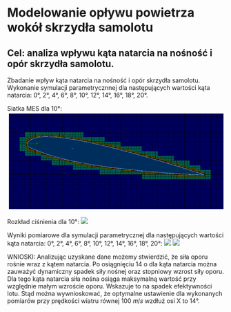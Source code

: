 # Modelowanie opływu powietrza wokół skrzydła samolotu
## Cel: analiza wpływu kąta natarcia na nośność i opór skrzydła samolotu.

Zbadanie wpływ kąta natarcia na nośność i opór skrzydła samolotu. Wykonanie symulacji parametrycznnej dla następujących wartości kąta natarcia:
0°, 2°, 4°, 6°, 8°, 10°, 12°, 14°, 16°, 18°, 20°.

Siatka MES dla 10°:
![Siatka MES](./Skrzydło/zrzuty_ekranu/skrzydło4.png)

Rozkład ciśnienia dla 10°:
![ ](./Skrzydło/zrzutyekranu/skrzydlo3.png)

Wyniki pomiarowe dla symulacji parametrycznej dla następujących wartości kąta natarcia:
0°, 2°, 4°, 6°, 8°, 10°, 12°, 14°, 16°, 18°, 20°:
![ ](./zruty_ekranu/skrzydło2.png)
![ ](./zruty_ekranu/skrzydło1.png)

WNIOSKI:
Analizując uzyskane dane możemy stwierdzić, że siła oporu rośnie wraz z kątem natarcia. Po osiągnięciu 14 o dla kąta natarcia można zauważyć dynamiczny spadek siły nośnej oraz stopniowy wzrost siły oporu. Dla tego kąta natarcia siła nośna osiąga maksymalną wartość przy względnie małym wzroście oporu. Wskazuje to na spadek efektywności lotu. Stąd można wywnioskować, że optymalne ustawienie dla wykonanych pomiarów przy prędkości wiatru równej 100 𝑚/𝑠 wzdłuż osi X to 14°.
